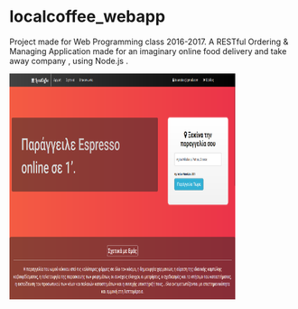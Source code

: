 # localcoffee_webapp
Project made for Web Programming class 2016-2017. A RESTful Ordering & Managing Application made for an imaginary online food delivery and take away company , using Node.js .

<img src="/screenshots/Capture.PNG" width="400" height="400">
